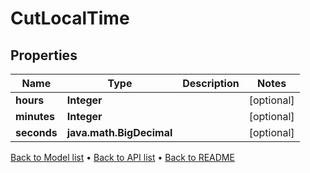 

# CutLocalTime


## Properties

| Name | Type | Description | Notes |
|------------ | ------------- | ------------- | -------------|
|**hours** | **Integer** |  |  [optional] |
|**minutes** | **Integer** |  |  [optional] |
|**seconds** | **java.math.BigDecimal** |  |  [optional] |



[Back to Model list](../README.md#documentation-for-models) &#8226; [Back to API list](../README.md#documentation-for-api-endpoints) &#8226; [Back to README](../README.md)


